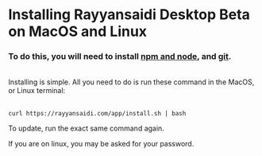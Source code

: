 # Installing Rayyansaidi Desktop Beta on MacOS and Linux

### To do this, you will need to install [npm and node](https://nodejs.org/en/), and [git](https://git-scm.com/downloads).
<br>
Installing is simple. All you need to do is run these command in the MacOS, or Linux terminal:
<br><br>
<pre><code>curl https://rayyansaidi.com/app/install.sh | bash</code></pre>

To update, run the exact same command again.


If you are on linux, you may be asked for your password.